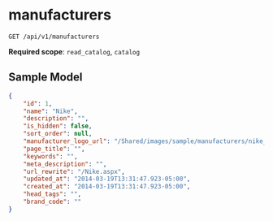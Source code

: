 manufacturers
=============

```shell
GET /api/v1/manufacturers
```

**Required scope**: `read_catalog`, `catalog`

Sample Model
------------

```json
{
	"id": 1,
	"name": "Nike",
	"description": "",
	"is_hidden": false,
	"sort_order": null,
	"manufacturer_logo_url": "/Shared/images/sample/manufacturers/nike_logo.jpg",
	"page_title": "",
	"keywords": "",
	"meta_description": "",
	"url_rewrite": "/Nike.aspx",
	"updated_at": "2014-03-19T13:31:47.923-05:00",
	"created_at": "2014-03-19T13:31:47.923-05:00",
	"head_tags": "",
	"brand_code": ""
}
```